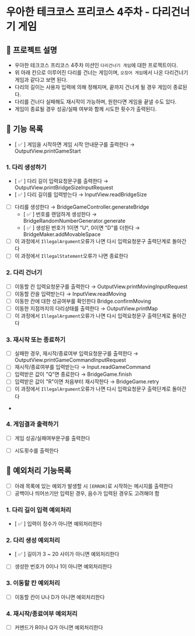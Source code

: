 # 우아한 테크코스 프리코스 4주차 - 다리건너기 게임
## 🏃 프로젝트 설명
- 우아한 테크코스 프리코스 4주차 미션인 `다리건너기 게임`에 대한 프로젝트이다.  
- 위 아래 칸으로 이루어진 다리를 건너는 게임이며, `오징어 게임`에서 나온 다리건너기 게임과 같다고 보면 된다.
- 다리의 길이는 사용자 입력에 의해 정해지며, 끝까지 건너게 될 경우 게임이 종료된다.
- 다리를 건너다 실패해도 재시작이 가능하며, 원한다면 게임을 끝낼 수도 있다.
- 게임이 종료될 경우 성공/실패 여부와 함께 시도한 횟수가 출력된다.

## 🚀 기능 목록
- [ ✅ ] 게임을 시작하면 게임 시작 안내문구를 출력한다 → OutputView.printGameStart

### 1. 다리 생성하기  
- [ ✅ ] 다리 길이 입력요청문구를 출력한다 → OutputView.printBridgeSizeInputRequest
- [ ✅ ] 다리 길이를 입력받는다 → InputView.readBridgeSize 
- [  ] 다리를 생성한다 → BridgeGameController.generateBridge
    - [ ✅ ] 번호를 랜덤하게 생성한다 → BridgeRandomNumberGenerator.generate
    - [ ✅ ] 생성된 번호가 1이면 "U", 0이면 "D"를 더한다 → BridgeMaker.addMovableSpace
- [  ] 이 과정에서 `IllegalArgument`오류가 나면 다시 입력요청문구 출력단계로 돌아간다
- [  ] 이 과정에서 `IllegalStatement`오류가 나면 종료한다

### 2. 다리 건너기
- [  ] 이동할 칸 입력요청문구를 출력한다 → OutputView.printMovingInputRequest
- [  ] 이동할 칸을 입력받는다 → InputView.readMoving
- [  ] 이동한 칸에 대한 성공여부를 확인한다 Bridge.confirmMoving
- [  ] 이동한 지점까지의 다리상태를 출력한다 → OutputView.printMap
- [  ] 이 과정에서 `IllegalArgument`오류가 나면 다시 입력요청문구 출력단계로 돌아간다

### 3. 재시작 또는 종료하기  
- [  ] 실패한 경우, 재시작/종료여부 입력요청문구를 출력한다 → OutputView.printGameCommandInputRequest
- [  ] 재시작/종료여부를 입력받는다 → Input.readGameCommand 
- [  ] 입력받은 값이 "Q"면 종료한다 → BridgeGame.finish
- [  ] 입력받은 값이 "R"이면 처음부터 재시작한다 → BridgeGame.retry
- [  ] 이 과정에서 `IllegalArgument`오류가 나면 다시 입력요청문구 출력단계로 돌아간다
- 
### 4. 게임결과 출력하기
- [  ] 게임 성공/실패여부문구를 출력한다 
- [  ] 시도횟수를 출력한다


## 🚨 예외처리 기능목록
- [  ] 아래 목록에 있는 예외가 발생할 시  `[ERROR]`로 시작하는 메시지를 출력한다
- [  ] 공백이나 띄어쓰기만 입력된 경우, 음수가 입력된 경우도 고려해야 함
### 1. 다리 길이 입력 예외처리
- [ ✅ ] 입력이 정수가 아니면 예외처리한다

### 2. 다리 생성 예외처리
- [ ✅ ] 길이가 3 ~ 20 사이가 아니면 예외처리한다
- [  ] 생성한 번호가 0이나 1이 아니면 예외처리한다

### 3. 이동할 칸 예외처리
- [  ] 이동할 칸이 U나 D가 아니면 예외처리한다

### 4. 재시작/종료여부 예외처리
- [  ] 커맨드가 R이나 Q가 아니면 예외처리한다